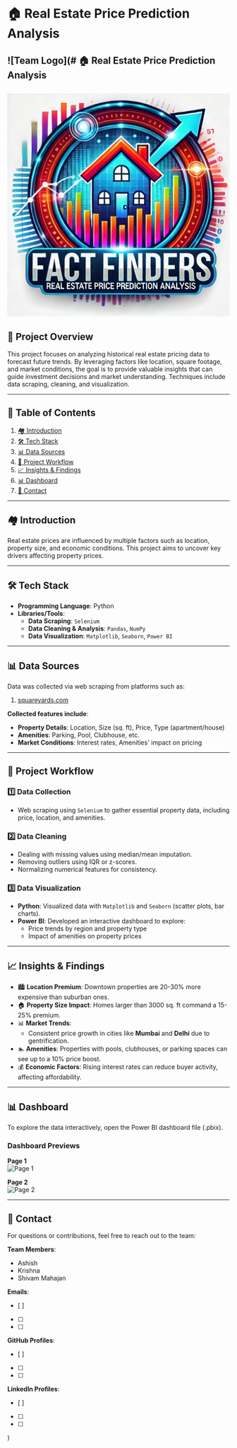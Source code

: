 # 🏠 **Real Estate Price Prediction Analysis**

## ![Team Logo](# 🏠 **Real Estate Price Prediction Analysis**

## ![Team Logo](project_logo.jpg)

## 🏡 **Project Overview**  
This project focuses on analyzing historical real estate pricing data to forecast future trends. By leveraging factors like location, square footage, and market conditions, the goal is to provide valuable insights that can guide investment decisions and market understanding. Techniques include data scraping, cleaning, and visualization.

---

## 📑 **Table of Contents**  
1. [🏘️ Introduction](#introduction)  
2. [🛠️ Tech Stack](#tech-stack)  
3. [📊 Data Sources](#data-sources)  
4. [🔄 Project Workflow](#project-workflow)  
5. [📈 Insights & Findings](#insights--findings)  
6. [📊 Dashboard](#dashboard)  
7. [📧 Contact](#contact)  

---

## 🏘️ **Introduction**  
Real estate prices are influenced by multiple factors such as location, property size, and economic conditions. This project aims to uncover key drivers affecting property prices.

---

## 🛠️ **Tech Stack**  
- **Programming Language**: Python  
- **Libraries/Tools**:  
  - **Data Scraping**: `Selenium`  
  - **Data Cleaning & Analysis**: `Pandas`, `NumPy`  
  - **Data Visualization**: `Matplotlib`, `Seaborn`, `Power BI`  

---

## 📊 **Data Sources**  
Data was collected via web scraping from platforms such as:  
1. [squareyards.com](https://www.squareyards.com/)

**Collected features include**:  
- **Property Details**: Location, Size (sq. ft), Price, Type (apartment/house)  
- **Amenities**: Parking, Pool, Clubhouse, etc.  
- **Market Conditions**: Interest rates, Amenities' impact on pricing  

---

## 🔄 **Project Workflow**  

### 1️⃣ **Data Collection**  
- Web scraping using `Selenium` to gather essential property data, including price, location, and amenities.

### 2️⃣ **Data Cleaning**  
- Dealing with missing values using median/mean imputation.  
- Removing outliers using IQR or z-scores.  
- Normalizing numerical features for consistency.

### 3️⃣ **Data Visualization**  
- **Python**: Visualized data with `Matplotlib` and `Seaborn` (scatter plots, bar charts).  
- **Power BI**: Developed an interactive dashboard to explore:  
  - Price trends by region and property type  
  - Impact of amenities on property prices  

---

## 📈 **Insights & Findings**  
- 🏙️ **Location Premium**: Downtown properties are 20-30% more expensive than suburban ones.  
- 🏠 **Property Size Impact**: Homes larger than 3000 sq. ft command a 15-25% premium.  
- 📊 **Market Trends**:  
  - Consistent price growth in cities like **Mumbai** and **Delhi** due to gentrification.  
- 🏊 **Amenities**: Properties with pools, clubhouses, or parking spaces can see up to a 10% price boost.  
- 💰 **Economic Factors**: Rising interest rates can reduce buyer activity, affecting affordability.

---

## 📊 **Dashboard**  
To explore the data interactively, open the Power BI dashboard file (.pbix).

### **Dashboard Previews**  
**Page 1**  
![Page 1](https://drive.google.com/uc?export=view&id=1DvAWmHmZPXILaMjlPWzugxd4cayApdfo)

**Page 2**  
![Page 2](https://drive.google.com/uc?export=view&id=1NfS--DdIR0C_AekDnjyEuU2EU-ebL5xP)

---

## 📧 **Contact**  
For questions or contributions, feel free to reach out to the team:  

**Team Members**:  
- Ashish  
- Krishna  
- Shivam Mahajan  

**Emails**:  
- [ ]  
- [ ]  
- [ ]  

**GitHub Profiles**:  
- [ ]  
- [ ]  
- [ ]  

**LinkedIn Profiles**:  
- [ ]  
- [ ]  
- [ ]  
)

